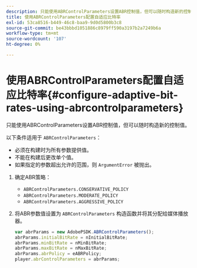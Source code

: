 ```yaml
---
description: 只能使用ABRControlParameters设置ABR控制值，但可以随时构造新的控制值。
title: 使用ABRControlParameters配置自适应比特率
exl-id: 53ca8516-b449-46c8-baa9-9d0d5800b3c8
source-git-commit: be43bbbd1051886c8979ff590a3197b2a7249b6a
workflow-type: tm+mt
source-wordcount: '107'
ht-degree: 0%

---
```


# 使用ABRControlParameters配置自适应比特率{#configure-adaptive-bit-rates-using-abrcontrolparameters}

只能使用ABRControlParameters设置ABR控制值，但可以随时构造新的控制值。

以下条件适用于 `ABRControlParameters`：

* 必须在构建时为所有参数提供值。
* 不能在构建后更改单个值。
* 如果指定的参数超出允许的范围，则 `ArgumentError` 被抛出。

1. 确定ABR策略：

   * `ABRControlParameters.CONSERVATIVE_POLICY`
   * `ABRControlParameters.MODERATE_POLICY`
   * `ABRControlParameters.AGGRESSIVE_POLICY`

1. 将ABR参数值设置为 `ABRControlParameters` 构造函数并将其分配给媒体播放器。

   ```js
   var abrParams = new AdobePSDK.ABRControlParameters(); 
   abrParams.initialBitRate = nInitialBitRate; 
   abrParams.minBitRate = nMinBitRate; 
   abrParams.maxBitRate = nMaxBitRate; 
   abrParams.abrPolicy = eABRPolicy; 
   player.abrControlParameters = abrParams;
   ```
